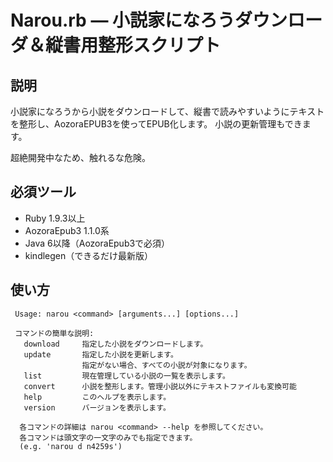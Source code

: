 Narou.rb ― 小説家になろうダウンローダ＆縦書用整形スクリプト
============

説明
------------

小説家になろうから小説をダウンロードして、縦書で読みやすいようにテキストを整形し、AozoraEPUB3を使ってEPUB化します。
小説の更新管理もできます。

超絶開発中なため、触れるな危険。

必須ツール
------------
* Ruby 1.9.3以上
* AozoraEpub3 1.1.0系
* Java 6以降（AozoraEpub3で必須）
* kindlegen（できるだけ最新版）

使い方
------------
```
 Usage: narou <command> [arguments...] [options...]

 コマンドの簡単な説明:
   download     指定した小説をダウンロードします。
   update       指定した小説を更新します。
                指定がない場合、すべての小説が対象になります。
   list         現在管理している小説の一覧を表示します。
   convert      小説を整形します。管理小説以外にテキストファイルも変換可能
   help         このヘルプを表示します。
   version      バージョンを表示します。

  各コマンドの詳細は narou <command> --help を参照してください。
  各コマンドは頭文字の一文字のみでも指定できます。
  (e.g. 'narou d n4259s')
```
